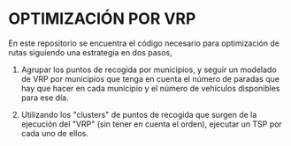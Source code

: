 # OPTIMIZACIÓN POR VRP

En este repositorio se encuentra el código necesario para optimización de rutas siguiendo una estrategia en dos pasos,

1. Agrupar los puntos de recogida por municipios, y seguir un modelado de VRP por municipios que tenga en cuenta el número 
de paradas que hay que hacer en cada municipio y el número de vehículos disponibles para ese día.

2. Utilizando los "clusters" de puntos de recogida que surgen de la ejecución del "VRP" (sin tener en cuenta el orden), ejecutar un TSP 
por cada uno de ellos.
